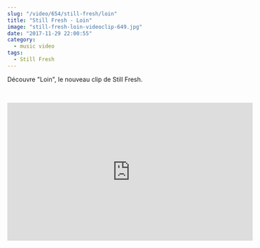 ```yaml
--- 
slug: "/video/654/still-fresh/loin"
title: "Still Fresh - Loin"
image: "still-fresh-loin-videoclip-649.jpg"
date: "2017-11-29 22:00:55"
category:
  - music video
tags:
  - Still Fresh
---
```

<p>Découvre "Loin", le nouveau clip de Still Fresh.</p><br/><p><iframe width="560" height="315" src="https://www.youtube.com/embed/pZ61cfQmbas" frameborder="0" allowfullscreen></iframe></p>